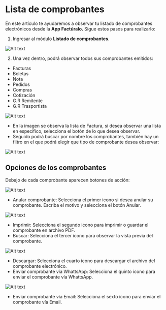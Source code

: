 # Lista de comprobantes

En este artículo te ayudaremos a observar tu listado de comprobantes electrónicos desde la **App Factúralo.** Sigue estos pasos para realizarlo:

1. Ingresar al módulo **Listado de comprobantes**.

![Alt text](img/List_Cpe.jpg)

2. Una vez dentro, podrá observar todos sus comprobantes emitidos:

- Facturas
- Boletas
- Nota
- Pedidos
- Compras
- Cotización
- G.R Remitente
- G.R Trasportista

![Alt text](img/app_lista_de_comprobantes.jpeg)

- En la imagen se observa la lista de Factura, si desea observar una lista en específico, selecciona el botón de lo que desea observar.
- Seguido podrá buscar por nombre los comprobantes, también hay un filtro en el que podrá elegir que tipo de comprobante desea observar:

![Alt text](img/appfiltros.jpg)

## Opciones de los comprobantes

Debajo de cada comprobante aparecen botones de acción:

![Alt text](img/appopciones.jpg)

- Anular comprobante: Selecciona el primer icono si desea anular su comprobante. Escriba el motivo y selecciona el botón Anular.

![Alt text](img/anular.jpg)

- Imprimir: Selecciona el segundo icono para imprimir o guardar el comprobante en archivo PDF.
- Buscar: Selecciona el tercer icono para observar la vista previa del comprobante.

![Alt text](img/previsualizar.jpg)

- Descargar: Selecciona el cuarto icono para descargar el archivo del comprobante electrónico.
- Enviar comprobante vía WhattsApp: Selecciona el quinto icono para enviar el comprobante vía WhattsApp.

![Alt text](img/whattsApp.jpg)

- Enviar comprobante vía Email: Selecciona el sexto icono para enviar el comprobante vía Email.
